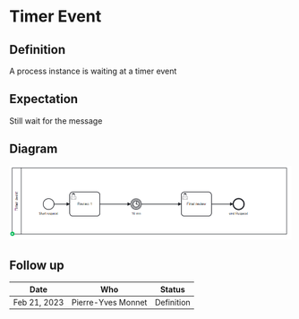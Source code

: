 # Timer Event

## Definition
A process instance is waiting at a timer event

## Expectation

Still wait for the message

## Diagram
![alt text](TimerEvent.png "Timer Event")

## Follow up


| Date         | Who   | Status       |
|--------------|-------|--------------|
| Feb 21, 2023 | Pierre-Yves Monnet | Definition   |
